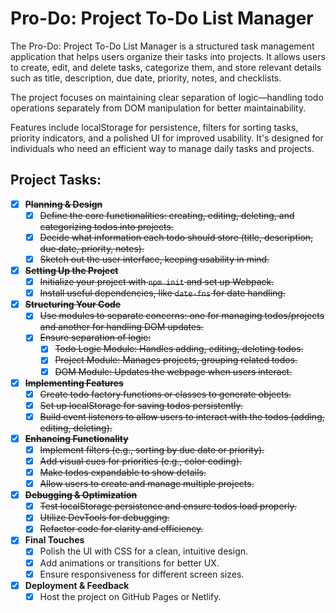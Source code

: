 # Pro-Do: Project To-Do List Manager

The Pro-Do: Project To-Do List Manager is a structured task management application that helps users organize their tasks into projects. It allows users to create, edit, and delete tasks, categorize them, and store relevant details such as title, description, due date, priority, notes, and checklists.

The project focuses on maintaining clear separation of logic—handling todo operations separately from DOM manipulation for better maintainability.

Features include localStorage for persistence, filters for sorting tasks, priority indicators, and a polished UI for improved usability. It's designed for individuals who need an efficient way to manage daily tasks and projects.

## Project Tasks:

- [x] **~~Planning & Design~~**
  - [x] ~~Define the core functionalities: creating, editing, deleting, and categorizing todos into projects.~~
  - [x] ~~Decide what information each todo should store (title, description, due date, priority, notes).~~
  - [x] ~~Sketch out the user interface, keeping usability in mind.~~

- [x] ~~**Setting Up the Project**~~
  - [x] ~~Initialize your project with `npm init` and set up Webpack.~~
  - [x] ~~Install useful dependencies, like `date-fns` for date handling.~~

- [x] ~~**Structuring Your Code**~~
  - [x] ~~Use modules to separate concerns: one for managing todos/projects and another for handling DOM updates.~~
  - [x] ~~Ensure separation of logic:~~
    - [x] ~~Todo Logic Module: Handles adding, editing, deleting todos.~~
    - [x] ~~Project Module: Manages projects, grouping related todos.~~
    - [x] ~~DOM Module: Updates the webpage when users interact.~~

- [x] ~~**Implementing Features**~~
  - [x] ~~Create todo factory functions or classes to generate objects.~~
  - [x] ~~Set up localStorage for saving todos persistently.~~
  - [x] ~~Build event listeners to allow users to interact with the todos (adding, editing, deleting).~~

- [x] ~~**Enhancing Functionality**~~
  - [x] ~~Implement filters (e.g., sorting by due date or priority).~~
  - [x] ~~Add visual cues for priorities (e.g., color coding).~~
  - [x] ~~Make todos expandable to show details.~~
  - [x] ~~Allow users to create and manage multiple projects.~~

- [x] ~~**Debugging & Optimization**~~
  - [x] ~~Test localStorage persistence and ensure todos load properly.~~
  - [x] ~~Utilize DevTools for debugging.~~
  - [x] ~~Refactor code for clarity and efficiency.~~

- [x] **Final Touches**
  - [x] Polish the UI with CSS for a clean, intuitive design.
  - [x] Add animations or transitions for better UX.
  - [x] Ensure responsiveness for different screen sizes.

- [x] **Deployment & Feedback**
  - [x] Host the project on GitHub Pages or Netlify.
